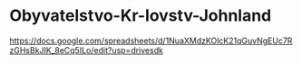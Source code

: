 # Obyvatelstvo-Kr-lovstv-Johnland

https://docs.google.com/spreadsheets/d/1NuaXMdzKOlcK21qGuvNgEUc7RzGHsBkJIK_8eCq5ILo/edit?usp=drivesdk
